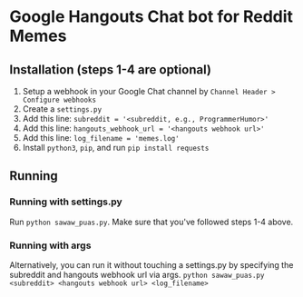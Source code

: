 # Google Hangouts Chat bot for Reddit Memes

## Installation (steps 1-4 are optional)
1. Setup a webhook in your Google Chat channel by `Channel Header > Configure webhooks`
1. Create a `settings.py`
2. Add this line: `subreddit = '<subreddit, e.g., ProgrammerHumor>'`
3. Add this line: `hangouts_webhook_url = '<hangouts webhook url>'`
4. Add this line: `log_filename = 'memes.log'`
5. Install `python3`, `pip`, and run `pip install requests`

## Running
### Running with settings.py
Run `python sawaw_puas.py`. Make sure that you've followed steps 1-4 above.

### Running with args
Alternatively, you can run it without touching a settings.py by specifying the subreddit and hangouts webhook url via args.
`python sawaw_puas.py <subreddit> <hangouts webhook url> <log_filename>`
